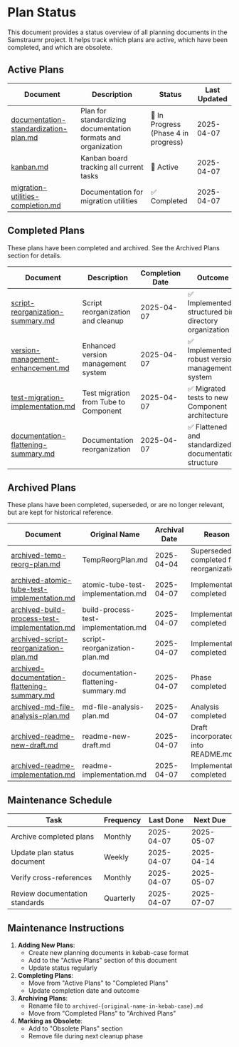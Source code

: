 <!--
Copyright (c) 2025 Eric C. Mumford (@heymumford)

This software was developed with analytical assistance from AI tools 
including Claude 3.7 Sonnet, Claude Code, and Google Gemini Deep Research,
which were used as paid services. All intellectual property rights 
remain exclusively with the copyright holder listed above.

Licensed under the Mozilla Public License 2.0
-->


# Plan Status

This document provides a status overview of all planning documents in the Samstraumr project. It helps track which plans are active, which have been completed, and which are obsolete.

## Active Plans

|                                     Document                                     |                          Description                          |     Status     | Last Updated |
|----------------------------------------------------------------------------------|---------------------------------------------------------------|----------------|--------------|
| [documentation-standardization-plan.md](./documentation-standardization-plan.md) | Plan for standardizing documentation formats and organization | 🔄 In Progress<br>(Phase 4 in progress) | 2025-04-07   |
| [kanban.md](./kanban.md)                                                    | Kanban board tracking all current tasks                       | 🔄 Active      | 2025-04-07   |
| [migration-utilities-completion.md](./archived/archived-migration-utilities-completion.md) | Documentation for migration utilities | ✅ Completed | 2025-04-07 |

## Completed Plans

These plans have been completed and archived. See the Archived Plans section for details.

|                               Document                               |                Description                | Completion Date |                     Outcome                     |
|----------------------------------------------------------------------|-------------------------------------------|-----------------|-------------------------------------------------|
| [script-reorganization-summary.md](./archived/archived-script-reorganization-summary.md) | Script reorganization and cleanup | 2025-04-07 | ✅ Implemented structured bin directory organization |
| [version-management-enhancement.md](./archived/archived-version-management-enhancement.md) | Enhanced version management system | 2025-04-07 | ✅ Implemented robust version management system |
| [test-migration-implementation.md](./archived/archived-test-migration-implementation.md) | Test migration from Tube to Component | 2025-04-07 | ✅ Migrated tests to new Component architecture |
| [documentation-flattening-summary.md](./archived/archived-documentation-flattening-summary.md) | Documentation reorganization | 2025-04-07 | ✅ Flattened and standardized documentation structure |

## Archived Plans

These plans have been completed, superseded, or are no longer relevant, but are kept for historical reference.

|                           Document                           |        Original Name       | Archival Date |                   Reason                    |
|--------------------------------------------------------------|-----------------------------|---------------|---------------------------------------------|
| [archived-temp-reorg-plan.md](./archived/archived-temp-reorg-plan.md) | TempReorgPlan.md | 2025-04-04 | Superseded by completed file reorganization |
| [archived-atomic-tube-test-implementation.md](./archived/archived-atomic-tube-test-implementation.md) | atomic-tube-test-implementation.md | 2025-04-07 | Implementation completed |
| [archived-build-process-test-implementation.md](./archived/archived-build-process-test-implementation.md) | build-process-test-implementation.md | 2025-04-07 | Implementation completed |
| [archived-script-reorganization-plan.md](./archived/archived-script-reorganization-plan.md) | script-reorganization-plan.md | 2025-04-07 | Implementation completed |
| [archived-documentation-flattening-summary.md](./archived/archived-documentation-flattening-summary.md) | documentation-flattening-summary.md | 2025-04-07 | Phase completed |
| [archived-md-file-analysis-plan.md](./archived/archived-md-file-analysis-plan.md) | md-file-analysis-plan.md | 2025-04-07 | Analysis completed |
| [archived-readme-new-draft.md](./archived/archived-readme-new-draft.md) | readme-new-draft.md | 2025-04-07 | Draft incorporated into README.md |
| [archived-readme-implementation.md](./archived/archived-readme-implementation.md) | readme-implementation.md | 2025-04-07 | Implementation completed |

## Maintenance Schedule

| Task                                 | Frequency   | Last Done  | Next Due    |
|--------------------------------------|-------------|------------|-------------|
| Archive completed plans              | Monthly     | 2025-04-07 | 2025-05-07  |
| Update plan status document          | Weekly      | 2025-04-07 | 2025-04-14  |
| Verify cross-references              | Monthly     | 2025-04-07 | 2025-05-07  |
| Review documentation standards       | Quarterly   | 2025-04-07 | 2025-07-07  |

## Maintenance Instructions

1. **Adding New Plans**:
   - Create new planning documents in kebab-case format
   - Add to the "Active Plans" section of this document
   - Update status regularly
2. **Completing Plans**:
   - Move from "Active Plans" to "Completed Plans"
   - Update completion date and outcome
3. **Archiving Plans**:
   - Rename file to `archived-{original-name-in-kebab-case}.md`
   - Move from "Completed Plans" to "Archived Plans"
4. **Marking as Obsolete**:
   - Add to "Obsolete Plans" section
   - Remove file during next cleanup phase
